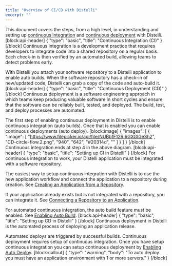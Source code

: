 ```yaml
---
title: "Overview of CI/CD with Distelli"
excerpt: ""
---
```

This document covers the steps, from a high level, in understanding and setting up [continuous integration](#continuous-integration) and [continuous deployment](#continuous-deployment) with Distelli.
[block:api-header]
{
  "type": "basic",
  "title": "Continuous Integration (CI)"
}
[/block]
Continuous integration is a development practice that requires developers to integrate code into a shared repository on a regular basis. Each check-in is then verified by an automated build, allowing teams to detect problems early.

With Distelli you attach your software repository to a Distelli application to enable auto builds. When the software repository has a check-in of new/updated code, Distelli can grab a copy of the code and auto-build it.
[block:api-header]
{
  "type": "basic",
  "title": "Continuous Deployment (CD)"
}
[/block]
Continuous deployment is a software engineering approach in which teams keep producing valuable software in short cycles and ensure that the software can be reliably built, tested, and deployed.
The build, test, and deploy processes are automated.

The first step of enabling continuous deployment in Distelli is to enable continuous integration (auto builds). Once that is enabled you can enable continuous deployments (auto deploy).
[block:image]
{
  "images": [
    {
      "image": [
        "https://www.filepicker.io/api/file/NUBbfF12RI6GXGIGe3h2",
        "CD-circle-flow.2.png",
        "940",
        "642",
        "#20314d",
        ""
      ]
    }
  ]
}
[/block]
Continuous integration ends at step 4 in the above diagram.
[block:api-header]
{
  "type": "basic",
  "title": "Setting up CI in Distelli"
}
[/block]
For continuous integration to work, your Distelli application must be integrated with a software repository.

The easiest way to setup continuous integration with Distelli is to use the new application workflow and connect the application to a repository during creation. See [Creating an Application from a Repository](doc:creating-an-application-from-a-repository).

If your application already exists but is not integrated with a repository, you can integrate it. See [Connecting a Repository to an Application](doc:connecting-a-repository-to-an-application).

For automated continuous integration, the auto build feature must be enabled. See [Enabling Auto Build](doc:enabling-auto-build).
[block:api-header]
{
  "type": "basic",
  "title": "Setting up CD in Distelli"
}
[/block]
Continuous deployment in Distelli is the automated process of deploying an application release.

Automated deploys are triggered by successful builds. Continuous deployment requires setup of continuous integration. Once you have setup continuous integration you can setup continuous deployment by [Enabling Auto Deploy](doc:enabling-auto-deploy).
[block:callout]
{
  "type": "warning",
  "body": "To auto deploy you must have an application environment with 1 or more servers."
}
[/block]